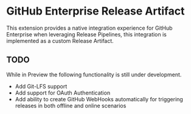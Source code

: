 # GitHub Enterprise Release Artifact
This extension provides a native integration experience for GitHub Enterprise when leveraging Release Pipelines, this integration is implemented as a custom Release Artifact.
## TODO
While in Preview the following functionality is still under development.
* Add Git-LFS support
* Add support for OAuth Authentication
* Add ability to create GitHub WebHooks automatically for triggering releases in both offline and online scenarios